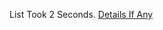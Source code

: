 List Took 2 Seconds.
[Details If Any](https://github.com/deathbybandaid/piholeparser/blob/master/RecentRunLogs/parsingscripts/StevenBlacksMicrosoftTelemetry.md)


